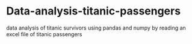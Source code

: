 # Data-analysis-titanic-passengers
data analysis of titanic survivors using pandas and numpy by reading an excel file of titanic passengers
